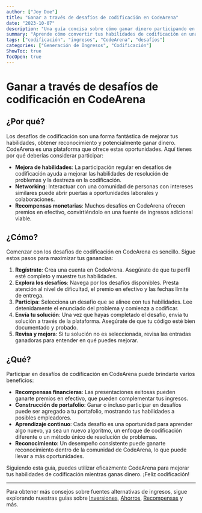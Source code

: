 ```yaml
---
author: ["Joy Doe"]
title: "Ganar a través de desafíos de codificación en CodeArena"
date: "2023-10-07"
description: "Una guía concisa sobre cómo ganar dinero participando en desafíos de codificación en CodeArena."
summary: "Aprende cómo convertir tus habilidades de codificación en una fuente de ingresos participando en desafíos de codificación en CodeArena. Esta guía cubre las razones para unirse, los pasos para comenzar y los beneficios que puedes esperar."
tags: ["codificación", "ingresos", "CodeArena", "desafíos"]
categories: ["Generación de Ingresos", "Codificación"]
ShowToc: true
TocOpen: true
---
```


# Ganar a través de desafíos de codificación en CodeArena

## ¿Por qué?

Los desafíos de codificación son una forma fantástica de mejorar tus habilidades, obtener reconocimiento y potencialmente ganar dinero. CodeArena es una plataforma que ofrece estas oportunidades. Aquí tienes por qué deberías considerar participar:

- **Mejora de habilidades**: La participación regular en desafíos de codificación ayuda a mejorar las habilidades de resolución de problemas y la destreza en la codificación.
- **Networking**: Interactuar con una comunidad de personas con intereses similares puede abrir puertas a oportunidades laborales y colaboraciones.
- **Recompensas monetarias**: Muchos desafíos en CodeArena ofrecen premios en efectivo, convirtiéndolo en una fuente de ingresos adicional viable.

## ¿Cómo?

Comenzar con los desafíos de codificación en CodeArena es sencillo. Sigue estos pasos para maximizar tus ganancias:

1. **Regístrate**: Crea una cuenta en CodeArena. Asegúrate de que tu perfil esté completo y muestre tus habilidades.
2. **Explora los desafíos**: Navega por los desafíos disponibles. Presta atención al nivel de dificultad, el premio en efectivo y las fechas límite de entrega.
3. **Participa**: Selecciona un desafío que se alinee con tus habilidades. Lee detenidamente el enunciado del problema y comienza a codificar.
4. **Envía tu solución**: Una vez que hayas completado el desafío, envía tu solución a través de la plataforma. Asegúrate de que tu código esté bien documentado y probado.
5. **Revisa y mejora**: Si tu solución no es seleccionada, revisa las entradas ganadoras para entender en qué puedes mejorar.

## ¿Qué?

Participar en desafíos de codificación en CodeArena puede brindarte varios beneficios:

- **Recompensas financieras**: Las presentaciones exitosas pueden ganarte premios en efectivo, que pueden complementar tus ingresos.
- **Construcción de portafolio**: Ganar o incluso participar en desafíos puede ser agregado a tu portafolio, mostrando tus habilidades a posibles empleadores.
- **Aprendizaje continuo**: Cada desafío es una oportunidad para aprender algo nuevo, ya sea un nuevo algoritmo, un enfoque de codificación diferente o un método único de resolución de problemas.
- **Reconocimiento**: Un desempeño consistente puede ganarte reconocimiento dentro de la comunidad de CodeArena, lo que puede llevar a más oportunidades.

Siguiendo esta guía, puedes utilizar eficazmente CodeArena para mejorar tus habilidades de codificación mientras ganas dinero. ¡Feliz codificación!

---

Para obtener más consejos sobre fuentes alternativas de ingresos, sigue explorando nuestras guías sobre [Inversiones](#), [Ahorros](#), [Recompensas](#) y más.